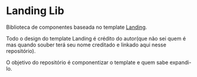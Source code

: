 # Landing Lib

Biblioteca de componentes baseada no template [Landing](https://www.tailwindtoolbox.com/templates/landing-page-demo.php).

Todo o design do template Landing é crédito do autor(que não sei quem é mas quando souber terá seu nome creditado e linkado aqui nesse repositório).

O objetivo do repositório é componentizar o template e quem sabe expandi-lo.